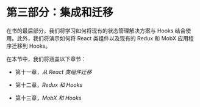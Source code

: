 # 第三部分：集成和迁移

在书的最后部分，我们将学习如何将现有的状态管理解决方案与 Hooks 结合使用。此外，我们将演示如何将 React 类组件以及现有的 Redux 和 MobX 应用程序迁移到 Hooks。

在本节中，我们将涵盖以下章节：

+   第十一章，*从 React 类组件迁移*

+   第十二章，*Redux 和 Hooks*

+   第十三章，*MobX 和 Hooks*

